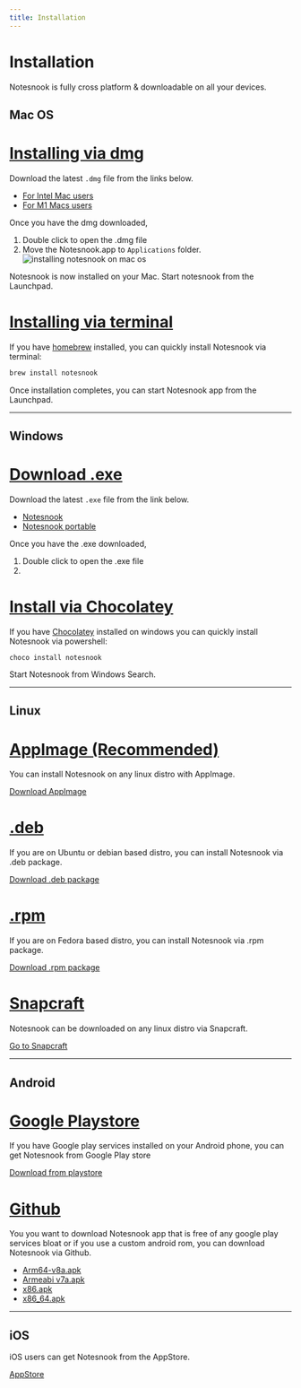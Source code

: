 ```yaml
---
title: Installation
---
```


# Installation

Notesnook is fully cross platform & downloadable on all your devices.

## Mac OS

# [Installing via dmg](#/tab/dmg)

Download the latest `.dmg` file from the links below.

- [For Intel Mac users](https://notesnook.com/releases/macos/notesnook_mac_x64.dmg)
- [For M1 Macs users](https://notesnook.com/releases/macos/notesnook_mac_arm64.dmg)

Once you have the dmg downloaded,

1. Double click to open the .dmg file
2. Move the Notesnook.app to `Applications` folder.
   ![installing notesnook on mac os](/install-macos.png)

Notesnook is now installed on your Mac. Start notesnook from the Launchpad.

# [Installing via terminal](#/tab/terminal)

If you have [homebrew](https://brew.sh/) installed, you can quickly install Notesnook via terminal:

```bash
brew install notesnook
```

Once installation completes, you can start Notesnook app from the Launchpad.

---

## Windows

# [Download .exe](#/tab/exe)

Download the latest `.exe` file from the link below.

- [Notesnook](https://notesnook.com/releases/windows/notesnook_win_x64.exe)
- [Notesnook portable](https://notesnook.com/releases/windows/notesnook_win_x64_portable.exe)

Once you have the .exe downloaded,

1. Double click to open the .exe file
2.

# [Install via Chocolatey](#/tab/choco)

If you have [Chocolatey](https://chocolatey.org/) installed on windows you can quickly install Notesnook via powershell:

```
choco install notesnook
```

Start Notesnook from Windows Search.

---

## Linux

# [AppImage (Recommended)](#/tab/appimage)

You can install Notesnook on any linux distro with AppImage.

[Download AppImage](https://notesnook.com/releases/linux/notesnook_linux_x86_64.AppImage)

# [.deb](#/tab/deb)

If you are on Ubuntu or debian based distro, you can install Notesnook via .deb package.

[Download .deb package](https://notesnook.com/releases/linux/notesnook_linux_amd64.deb)

# [.rpm](#/tab/rpm)

If you are on Fedora based distro, you can install Notesnook via .rpm package.

[Download .rpm package](https://notesnook.com/releases/linux/notesnook_linux_x86_64.rpm)

# [Snapcraft](#/tab/snap)

Notesnook can be downloaded on any linux distro via Snapcraft.

[Go to Snapcraft](https://snapcraft.io/notesnook)

---

## Android

# [Google Playstore](#/tab/android)

If you have Google play services installed on your Android phone, you can get Notesnook from Google Play store

[Download from playstore](https://play.google.com/store/apps/details?id=com.streetwriters.notesnook)

# [Github](#/tab/android-github)

You you want to download Notesnook app that is free of any google play services bloat or if you use a custom android rom, you can download Notesnook via Github.

- [Arm64-v8a.apk](https://notesnook.com/releases/android/notesnook-arm64-v8a.apk)
- [Armeabi v7a.apk](https://notesnook.com/releases/android/notesnook-armeabi-v7a.apk)
- [x86.apk](https://notesnook.com/releases/android/notesnook-x86.apk)
- [x86_64.apk](https://notesnook.com/releases/android/notesnook-x86_64.apk)

---

## iOS

iOS users can get Notesnook from the AppStore.

[AppStore](https://apps.apple.com/us/app/notesnook-take-private-notes/id1544027013)
